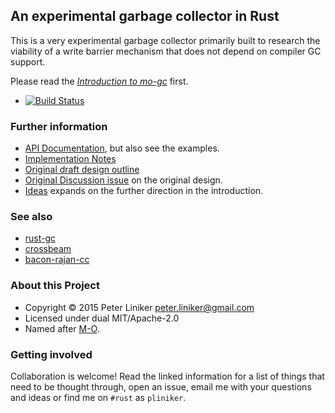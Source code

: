## An experimental garbage collector in Rust

This is a very experimental garbage collector primarily built to research the viability of a
write barrier mechanism that does not depend on compiler GC support.

Please read the *[Introduction to mo-gc](http://pliniker.github.io/mo-gc-intro.html)* first.

* [![Build Status](https://travis-ci.org/pliniker/mo-gc.svg?branch=master)](https://travis-ci.org/pliniker/mo-gc)

### Further information

* [API Documentation](https://pliniker.github.io/mo-gc/), but also see the examples.
* [Implementation Notes](https://github.com/pliniker/mo-gc/blob/master/doc/Implementation-Notes.md)
* [Original draft design outline](https://github.com/pliniker/mo-gc/blob/master/doc/Project-RFC.md)
* [Original Discussion issue](https://github.com/pliniker/mo-gc/issues/1) on the original design.
* [Ideas](http://pliniker.github.io/mo-gc-ideas.html) expands on the further direction in the introduction.

### See also

* [rust-gc](https://github.com/manishearth/rust-gc)
* [crossbeam](https://github.com/aturon/crossbeam/)
* [bacon-rajan-cc](https://github.com/fitzgen/bacon-rajan-cc)

### About this Project

* Copyright &copy; 2015 Peter Liniker <peter.liniker@gmail.com>
* Licensed under dual MIT/Apache-2.0
* Named after [M-O](http://pixar.wikia.com/wiki/M-O).

### Getting involved

Collaboration is welcome! Read the linked information for a list of things that need to be thought
through, open an issue, email me with your questions and ideas or find me on `#rust` as `pliniker`.
